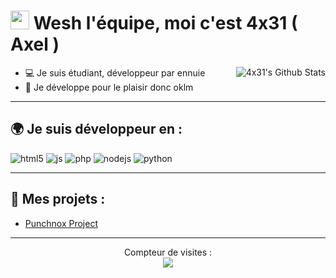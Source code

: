 <h1><img src="https://media1.tenor.com/images/f38bd4f0ae23b4d7d594c388ab4f09ed/tenor.gif?itemid=12359359" width="30"/> Wesh l'équipe, moi c'est 4x31 ( Axel )</h1>

<img align="right" alt="4x31's Github Stats" src="https://github-readme-stats.vercel.app/api?username=4x31on1337&show_icons=true&hide_border=true" />

- 💻 Je suis étudiant, développeur par ennuie
- 🦾 Je développe pour le plaisir donc oklm

---

## 🌍 Je suis développeur en :
<p>
  <img alt="html5" src="https://img.shields.io/badge/-HTML5-E34F26?style=flat-square&logo=html5&logoColor=white" />
  <img alt="js" src="https://img.shields.io/badge/-Javascript-FFEE00?style=flat-square&logo=javascript&logoColor=black" />
  <img alt="php" src="https://img.shields.io/badge/-PHP-FFB120?style=flat-square&logo=php&logoColor=white" />
  <img alt="nodejs" src="https://img.shields.io/badge/-NodeJS-43853D?style=flat-square&logo=Node.js&logoColor=white" />
  <img alt="python" src="https://img.shields.io/badge/-Python-21B500?style=flat-square&logo=python&logoColor=white" />
</p>

---

## 🚩 Mes projets :
- [Punchnox Project](https://discord.gg/punchnox)

---

<p align="center"> 
  Compteur de visites :<br>
  <img src="https://profile-counter.glitch.me/4x31on1337/count.svg" />
</p>


